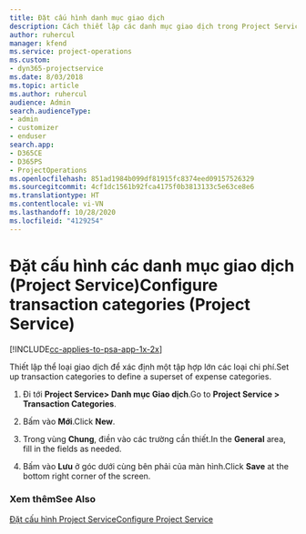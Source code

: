 ```yaml
---
title: Đặt cấu hình danh mục giao dịch
description: Cách thiết lập các danh mục giao dịch trong Project Service
author: ruhercul
manager: kfend
ms.service: project-operations
ms.custom:
- dyn365-projectservice
ms.date: 8/03/2018
ms.topic: article
ms.author: ruhercul
audience: Admin
search.audienceType:
- admin
- customizer
- enduser
search.app:
- D365CE
- D365PS
- ProjectOperations
ms.openlocfilehash: 851ad1984b099df81915fc8374eed09157526329
ms.sourcegitcommit: 4cf1dc1561b92fca4175f0b3813133c5e63ce8e6
ms.translationtype: HT
ms.contentlocale: vi-VN
ms.lasthandoff: 10/28/2020
ms.locfileid: "4129254"
---
```

# <a name="configure-transaction-categories-project-service"></a><span data-ttu-id="44338-103">Đặt cấu hình các danh mục giao dịch (Project Service)</span><span class="sxs-lookup"><span data-stu-id="44338-103">Configure transaction categories (Project Service)</span></span>

[!INCLUDE[cc-applies-to-psa-app-1x-2x](../includes/cc-applies-to-psa-app-1x-2x.md)]

<span data-ttu-id="44338-104">Thiết lập thể loại giao dịch để xác định một tập hợp lớn các loại chi phí.</span><span class="sxs-lookup"><span data-stu-id="44338-104">Set up transaction categories to define a superset of expense categories.</span></span>  
  
1.  <span data-ttu-id="44338-105">Đi tới **Project Service> Danh mục Giao dịch**.</span><span class="sxs-lookup"><span data-stu-id="44338-105">Go to **Project Service > Transaction Categories**.</span></span>  
  
2.  <span data-ttu-id="44338-106">Bấm vào **Mới**.</span><span class="sxs-lookup"><span data-stu-id="44338-106">Click **New**.</span></span>  
  
3.  <span data-ttu-id="44338-107">Trong vùng **Chung**, điền vào các trường cần thiết.</span><span class="sxs-lookup"><span data-stu-id="44338-107">In the **General** area, fill in the fields as needed.</span></span>  
  
4.  <span data-ttu-id="44338-108">Bấm vào **Lưu** ở góc dưới cùng bên phải của màn hình.</span><span class="sxs-lookup"><span data-stu-id="44338-108">Click **Save** at the bottom right corner of the screen.</span></span>  
  
### <a name="see-also"></a><span data-ttu-id="44338-109">Xem thêm</span><span class="sxs-lookup"><span data-stu-id="44338-109">See Also</span></span>  
 [<span data-ttu-id="44338-110">Đặt cấu hình Project Service</span><span class="sxs-lookup"><span data-stu-id="44338-110">Configure Project Service</span></span>](../psa/configure.md)
